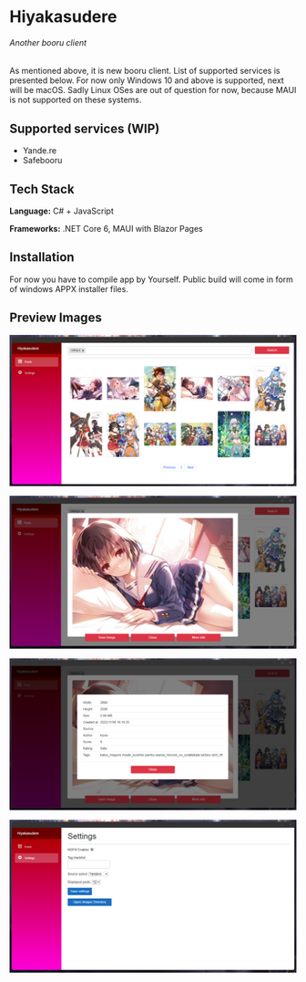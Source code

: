 
# Hiyakasudere
###### Another booru client

As mentioned above, it is new booru client. List of supported services is presented below. For now only Windows 10 and above is supported, next will be macOS. Sadly Linux OSes are out of question for now, because MAUI is not supported on these systems.


## Supported services (WIP)

- Yande.re
- Safebooru


## Tech Stack

**Language:** C# + JavaScript

**Frameworks:** .NET Core 6, MAUI with Blazor Pages


## Installation

For now you have to compile app by Yourself. Public build will come in form of windows APPX installer files.

## Preview Images

![Preview Image no. 1](/DemoMultimediaFiles/apppreview_1.png)

![Preview Image no. 2](/DemoMultimediaFiles/apppreview_2.png)

![Preview Image no. 3](/DemoMultimediaFiles/apppreview_3.png)

![Preview Image no. 4](/DemoMultimediaFiles/apppreview_4.png)
